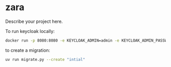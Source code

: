 # zara

Describe your project here.


To run keycloak locally:

```bash
docker run -p 8080:8080 -e KEYCLOAK_ADMIN=admin -e KEYCLOAK_ADMIN_PASSWORD=admin quay.io/keycloak/keycloak:latest start-dev
```

to create a migration:

```bash
uv run migrate.py --create "intial"
```

